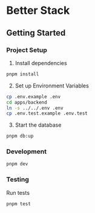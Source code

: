 # Better Stack

## Getting Started

### Project Setup

1. Install dependencies

```sh
pnpm install
```

2. Set up Environment Variables

```sh
cp .env.example .env
cd apps/backend
ln -s ../../.env .env
cp .env.test.example .env.test
```

3. Start the database

```sh
pnpm db:up
```

### Development

```sh
pnpm dev
```

### Testing

Run tests

```sh
pnpm test
```
